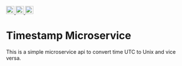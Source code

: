 <a href="https://loku-timestamp-microservice.herokuapp.com/">
  <img src="https://img.shields.io/badge/Online_at_Heroku-430098?logo=heroku"  height="22">
</a>  
<a href="https://nodejs.org/">
  <img src="https://img.shields.io/badge/Node.js-v12.18.4-grey?logo=Node.js&labelColor=339933&logoColor=white"  height="22">
</a>
<a href="https://getbootstrap.com/">
  <img src="https://img.shields.io/badge/Bootstrap-v4.5-grey?logo=bootstrap&labelColor=563d7c&logoColor=white"  height="22">
</a> 

# Timestamp Microservice
This is a simple microservice api to convert time UTC to Unix and vice versa.

